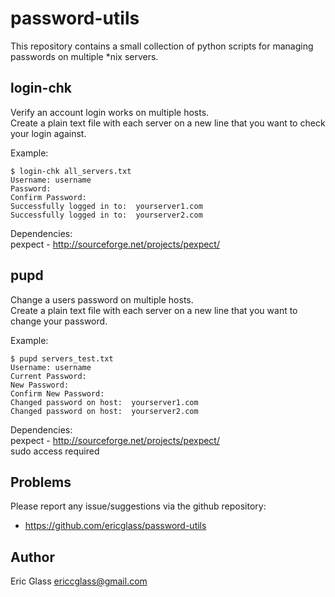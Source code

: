 password-utils
==============

This repository contains a small collection of python scripts for managing passwords on multiple *nix servers.



login-chk
---------

Verify an account login works on multiple hosts.  
Create a plain text file with each server on a new line that you want to check your login against.

Example:

    $ login-chk all_servers.txt
    Username: username
    Password:
    Confirm Password:
    Successfully logged in to:  yourserver1.com
    Successfully logged in to:  yourserver2.com
  
Dependencies:  
pexpect - http://sourceforge.net/projects/pexpect/


pupd
---------

Change a users password on multiple hosts.  
Create a plain text file with each server on a new line that you want to change your password.

Example:

    $ pupd servers_test.txt
    Username: username
    Current Password:
    New Password:
    Confirm New Password:
    Changed password on host:  yourserver1.com
    Changed password on host:  yourserver2.com
  
Dependencies:  
pexpect - http://sourceforge.net/projects/pexpect/  
sudo access required



Problems
--------

Please report any issue/suggestions via the github repository:

* https://github.com/ericglass/password-utils


Author
------

Eric Glass <ericcglass@gmail.com>
